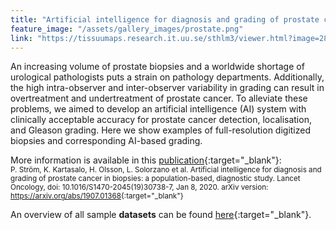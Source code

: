 ```yaml
---
title: "Artificial intelligence for diagnosis and grading of prostate cancer in biopsies: a population-based, diagnostic study"
feature_image: "/assets/gallery_images/prostate.png"
link: "https://tissuumaps.research.it.uu.se/sthlm3/viewer.html?image=28&choice=3"
---
```


An increasing volume of prostate biopsies and a worldwide shortage of urological pathologists puts a
strain on pathology departments. Additionally, the high intra-observer and inter-observer variability in grading can
result in overtreatment and undertreatment of prostate cancer. To alleviate these problems, we aimed to develop an
artificial intelligence (AI) system with clinically acceptable accuracy for prostate cancer detection, localisation, and
Gleason grading. Here we show examples of full-resolution digitized biopsies and corresponding AI-based grading.

More information is available in this [publication](https://arxiv.org/abs/1907.01368){:target="_blank"}: \
<small>P. Ström, K. Kartasalo, H. Olsson, L. Solorzano et al. Artificial intelligence for diagnosis and grading of prostate cancer in biopsies: a population-based, diagnostic study. Lancet Oncology, doi: 10.1016/S1470-2045(19)30738-7, Jan 8, 2020. arXiv version: <https://arxiv.org/abs/1907.01368>{:target="_blank"}</small>

An overview of all sample **datasets** can be found [here](https://tissuumaps.research.it.uu.se/sthlm3/viewer.html?image=0&choice=3){:target="_blank"}.
